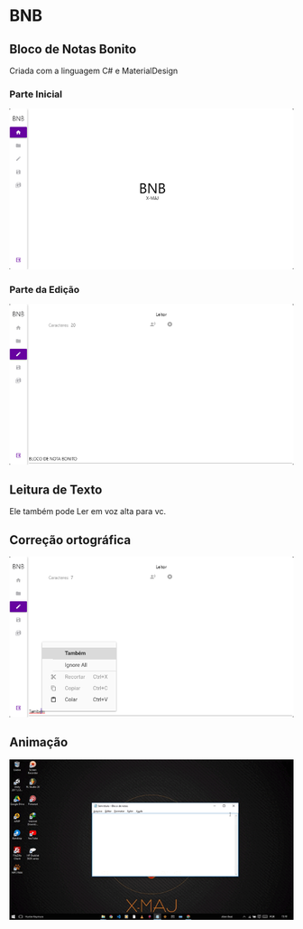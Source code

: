 # BNB
## Bloco de Notas Bonito

Criada com a linguagem C#  e MaterialDesign
### Parte Inicial
![Imagem da parte inicial](bnbhome.png)
### Parte da Edição 
![Imagem da parte da edi ](bnbeditor.png)

## Leitura de Texto
Ele também pode Ler em voz alta para vc.
## Correção  ortográfica
![Corrigir](bnberro.png)

## Animação
![animação](BNB.gif)
